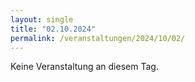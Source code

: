 ```yaml
---
layout: single
title: "02.10.2024"
permalink: /veranstaltungen/2024/10/02/
---
```


Keine Veranstaltung an diesem Tag.
